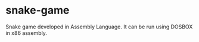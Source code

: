 # snake-game
Snake game developed in Assembly Language. It can be run using DOSBOX in x86 assembly.
